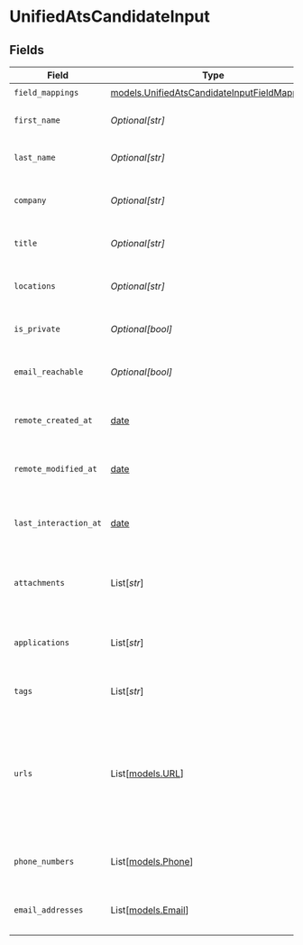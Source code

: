 # UnifiedAtsCandidateInput


## Fields

| Field                                                                                                 | Type                                                                                                  | Required                                                                                              | Description                                                                                           |
| ----------------------------------------------------------------------------------------------------- | ----------------------------------------------------------------------------------------------------- | ----------------------------------------------------------------------------------------------------- | ----------------------------------------------------------------------------------------------------- |
| `field_mappings`                                                                                      | [models.UnifiedAtsCandidateInputFieldMappings](../models/unifiedatscandidateinputfieldmappings.md)    | :heavy_check_mark:                                                                                    | N/A                                                                                                   |
| `first_name`                                                                                          | *Optional[str]*                                                                                       | :heavy_minus_sign:                                                                                    | The first name of the candidate                                                                       |
| `last_name`                                                                                           | *Optional[str]*                                                                                       | :heavy_minus_sign:                                                                                    | The last name of the candidate                                                                        |
| `company`                                                                                             | *Optional[str]*                                                                                       | :heavy_minus_sign:                                                                                    | The company of the candidate                                                                          |
| `title`                                                                                               | *Optional[str]*                                                                                       | :heavy_minus_sign:                                                                                    | The title of the candidate                                                                            |
| `locations`                                                                                           | *Optional[str]*                                                                                       | :heavy_minus_sign:                                                                                    | The locations of the candidate                                                                        |
| `is_private`                                                                                          | *Optional[bool]*                                                                                      | :heavy_minus_sign:                                                                                    | Whether the candidate is private                                                                      |
| `email_reachable`                                                                                     | *Optional[bool]*                                                                                      | :heavy_minus_sign:                                                                                    | Whether the candidate is reachable by email                                                           |
| `remote_created_at`                                                                                   | [date](https://docs.python.org/3/library/datetime.html#date-objects)                                  | :heavy_minus_sign:                                                                                    | The remote creation date of the candidate                                                             |
| `remote_modified_at`                                                                                  | [date](https://docs.python.org/3/library/datetime.html#date-objects)                                  | :heavy_minus_sign:                                                                                    | The remote modification date of the candidate                                                         |
| `last_interaction_at`                                                                                 | [date](https://docs.python.org/3/library/datetime.html#date-objects)                                  | :heavy_minus_sign:                                                                                    | The last interaction date with the candidate                                                          |
| `attachments`                                                                                         | List[*str*]                                                                                           | :heavy_minus_sign:                                                                                    | The attachments UUIDs of the candidate                                                                |
| `applications`                                                                                        | List[*str*]                                                                                           | :heavy_minus_sign:                                                                                    | The applications UUIDs of the candidate                                                               |
| `tags`                                                                                                | List[*str*]                                                                                           | :heavy_minus_sign:                                                                                    | The tags of the candidate                                                                             |
| `urls`                                                                                                | List[[models.URL](../models/url.md)]                                                                  | :heavy_minus_sign:                                                                                    | The urls of the candidate, possible values for Url type are WEBSITE, BLOG, LINKEDIN, GITHUB, or OTHER |
| `phone_numbers`                                                                                       | List[[models.Phone](../models/phone.md)]                                                              | :heavy_minus_sign:                                                                                    | The phone numbers of the candidate                                                                    |
| `email_addresses`                                                                                     | List[[models.Email](../models/email.md)]                                                              | :heavy_minus_sign:                                                                                    | The email addresses of the candidate                                                                  |